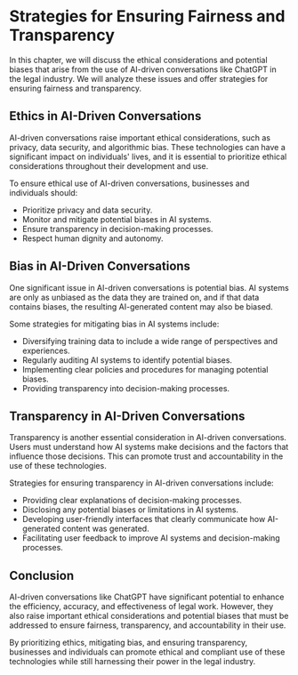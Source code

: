 Strategies for Ensuring Fairness and Transparency
========================================================================================================

In this chapter, we will discuss the ethical considerations and potential biases that arise from the use of AI-driven conversations like ChatGPT in the legal industry. We will analyze these issues and offer strategies for ensuring fairness and transparency.

Ethics in AI-Driven Conversations
---------------------------------

AI-driven conversations raise important ethical considerations, such as privacy, data security, and algorithmic bias. These technologies can have a significant impact on individuals' lives, and it is essential to prioritize ethical considerations throughout their development and use.

To ensure ethical use of AI-driven conversations, businesses and individuals should:

* Prioritize privacy and data security.
* Monitor and mitigate potential biases in AI systems.
* Ensure transparency in decision-making processes.
* Respect human dignity and autonomy.

Bias in AI-Driven Conversations
-------------------------------

One significant issue in AI-driven conversations is potential bias. AI systems are only as unbiased as the data they are trained on, and if that data contains biases, the resulting AI-generated content may also be biased.

Some strategies for mitigating bias in AI systems include:

* Diversifying training data to include a wide range of perspectives and experiences.
* Regularly auditing AI systems to identify potential biases.
* Implementing clear policies and procedures for managing potential biases.
* Providing transparency into decision-making processes.

Transparency in AI-Driven Conversations
---------------------------------------

Transparency is another essential consideration in AI-driven conversations. Users must understand how AI systems make decisions and the factors that influence those decisions. This can promote trust and accountability in the use of these technologies.

Strategies for ensuring transparency in AI-driven conversations include:

* Providing clear explanations of decision-making processes.
* Disclosing any potential biases or limitations in AI systems.
* Developing user-friendly interfaces that clearly communicate how AI-generated content was generated.
* Facilitating user feedback to improve AI systems and decision-making processes.

Conclusion
----------

AI-driven conversations like ChatGPT have significant potential to enhance the efficiency, accuracy, and effectiveness of legal work. However, they also raise important ethical considerations and potential biases that must be addressed to ensure fairness, transparency, and accountability in their use.

By prioritizing ethics, mitigating bias, and ensuring transparency, businesses and individuals can promote ethical and compliant use of these technologies while still harnessing their power in the legal industry.
